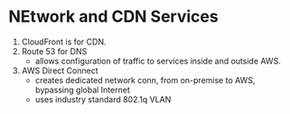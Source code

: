 # NEtwork and CDN Services

1. CloudFront is for CDN.
2. Route 53 for DNS
    - allows configuration of traffic to services inside and outside AWS.
3. AWS Direct Connect
    - creates dedicated network conn, from on-premise to AWS, bypassing global Internet
    - uses industry standard 802.1q VLAN
